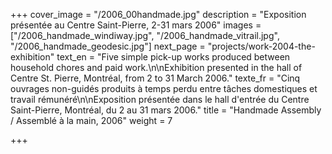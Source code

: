 +++
cover_image = "/2006_00handmade.jpg"
description = "Exposition présentée au Centre Saint-Pierre, 2-31 mars 2006"
images = ["/2006_handmade_windiway.jpg", "/2006_handmade_vitrail.jpg", "/2006_handmade_geodesic.jpg"]
next_page = "projects/work-2004-the-exhibition"
text_en = "Five simple pick-up works produced between household chores and paid work.\n\nExhibition presented in the hall of Centre St. Pierre, Montréal, from 2 to 31 March 2006."
texte_fr = "Cinq ouvrages non-guidés produits à temps perdu entre tâches domestiques et travail rémunéré\n\nExposition présentée dans le hall d'entrée du Centre Saint-Pierre, Montréal, du 2 au 31 mars 2006."
title = "Handmade Assembly / Assemblé à la main, 2006"
weight = 7

+++
